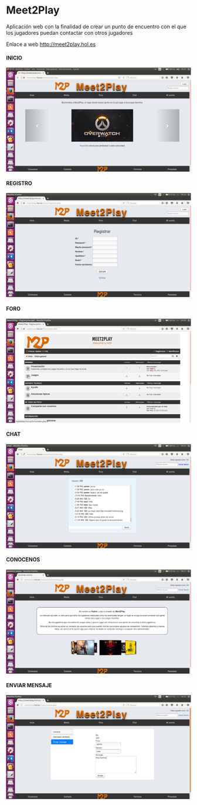 # Meet2Play

<p>Aplicación web con la finalidad de crear un punto de encuentro con el que los jugadores puedan contactar con otros jugadores</p>
<p>Enlace a web <a href=http://meet2play.hol.es/View/index.php>http://meet2play.hol.es</a></p>

#### INICIO
![Inicio](./capturas/inicio.png)

#### REGISTRO
![Registro](./capturas/registro1.png)

#### FORO
![Foro](./capturas/foro1.png)

#### CHAT
![Chat](./capturas/chat1.png)

#### CONOCENOS
![Conocenos](./capturas/conocenos1.png)

#### ENVIAR MENSAJE
![Enviar mensaje](./capturas/mensaje1.png)
